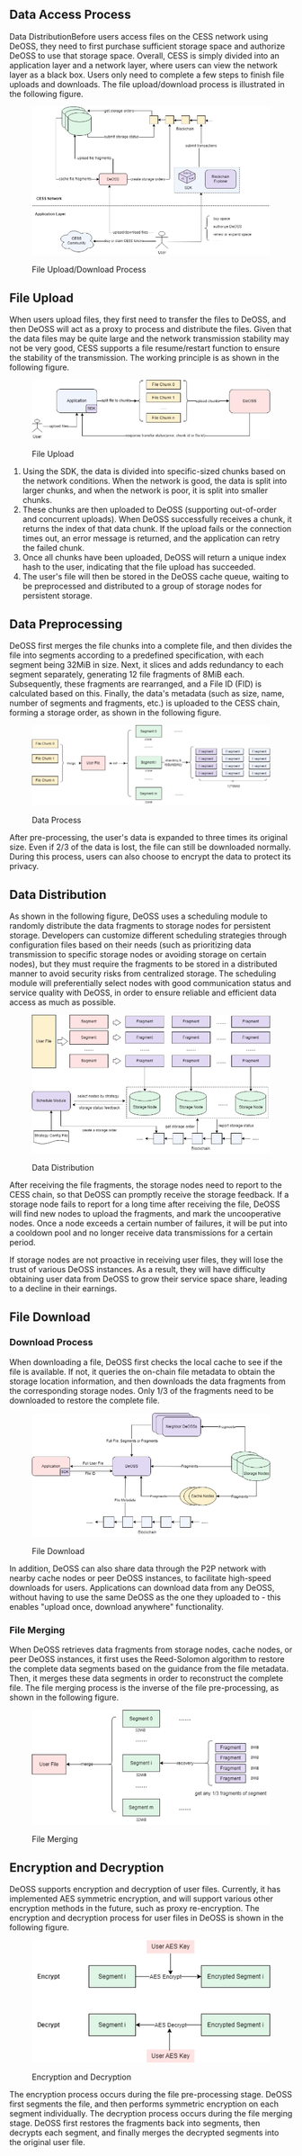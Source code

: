 ## Data Access Process
Data DistributionBefore users access files on the CESS network using DeOSS, they need to first purchase sufficient storage space and authorize DeOSS to use that storage space. Overall, CESS is simply divided into an application layer and a network layer, where users can view the network layer as a black box. Users only need to complete a few steps to finish file uploads and downloads. The file upload/download process is illustrated in the following figure.

<figure><img src="picture/upload_download.jpg" alt="File Upload/Download Process"><figcaption><p>File Upload/Download Process</p></figcaption></figure>

## File Upload
When users upload files, they first need to transfer the files to DeOSS, and then DeOSS will act as a proxy to process and distribute the files. Given that the data files may be quite large and the network transmission stability may not be very good, CESS supports a file resume/restart function to ensure the stability of the transmission. The working principle is as shown in the following figure.

<figure><img src="picture/upload.jpg" alt="File Upload"><figcaption><p>File Upload</p></figcaption></figure>

1. Using the SDK, the data is divided into specific-sized chunks based on the network conditions. When the network is good, the data is split into larger chunks, and when the network is poor, it is split into smaller chunks.
2. These chunks are then uploaded to DeOSS (supporting out-of-order and concurrent uploads). When DeOSS successfully receives a chunk, it returns the index of that data chunk. If the upload fails or the connection times out, an error message is returned, and the application can retry the failed chunk.
3. Once all chunks have been uploaded, DeOSS will return a unique index hash to the user, indicating that the file upload has succeeded.
4. The user's file will then be stored in the DeOSS cache queue, waiting to be preprocessed and distributed to a group of storage nodes for persistent storage.

## Data Preprocessing
DeOSS first merges the file chunks into a complete file, and then divides the file into segments according to a predefined specification, with each segment being 32MiB in size. Next, it slices and adds redundancy to each segment separately, generating 12 file fragments of 8MiB each. Subsequently, these fragments are rearranged, and a File ID (FID) is calculated based on this. Finally, the data's metadata (such as size, name, number of segments and fragments, etc.) is uploaded to the CESS chain, forming a storage order, as shown in the following figure.

<figure><img src="picture/data_process.jpg" alt="Data Process"><figcaption><p>Data Process</p></figcaption></figure>

After pre-processing, the user's data is expanded to three times its original size. Even if 2/3 of the data is lost, the file can still be downloaded normally. During this process, users can also choose to encrypt the data to protect its privacy.

## Data Distribution
As shown in the following figure, DeOSS uses a scheduling module to randomly distribute the data fragments to storage nodes for persistent storage. Developers can customize different scheduling strategies through configuration files based on their needs (such as prioritizing data transmission to specific storage nodes or avoiding storage on certain nodes), but they must require the fragments to be stored in a distributed manner to avoid security risks from centralized storage. The scheduling module will preferentially select nodes with good communication status and service quality with DeOSS, in order to ensure reliable and efficient data access as much as possible.

<figure><img src="picture/data_distribution.jpg" alt="Data Distribution"><figcaption><p>Data Distribution</p></figcaption></figure>

After receiving the file fragments, the storage nodes need to report to the CESS chain, so that DeOSS can promptly receive the storage feedback. If a storage node fails to report for a long time after receiving the file, DeOSS will find new nodes to upload the fragments, and mark the uncooperative nodes. Once a node exceeds a certain number of failures, it will be put into a cooldown pool and no longer receive data transmissions for a certain period.

If storage nodes are not proactive in receiving user files, they will lose the trust of various DeOSS instances. As a result, they will have difficulty obtaining user data from DeOSS to grow their service space share, leading to a decline in their earnings.

## File Download
### Download Process
When downloading a file, DeOSS first checks the local cache to see if the file is available. If not, it queries the on-chain file metadata to obtain the storage location information, and then downloads the data fragments from the corresponding storage nodes. Only 1/3 of the fragments need to be downloaded to restore the complete file.

<figure><img src="picture/download.jpg" alt="File Download"><figcaption><p>File Download</p></figcaption></figure>

In addition, DeOSS can also share data through the P2P network with nearby cache nodes or peer DeOSS instances, to facilitate high-speed downloads for users. Applications can download data from any DeOSS, without having to use the same DeOSS as the one they uploaded to - this enables "upload once, download anywhere" functionality.

### File Merging
When DeOSS retrieves data fragments from storage nodes, cache nodes, or peer DeOSS instances, it first uses the Reed-Solomon algorithm to restore the complete data segments based on the guidance from the file metadata. Then, it merges these data segments in order to reconstruct the complete file. The file merging process is the inverse of the file pre-processing, as shown in the following figure.

<figure><img src="picture/file_merging.jpg" alt="File Merging"><figcaption><p>File Merging</p></figcaption></figure>

## Encryption and Decryption
DeOSS supports encryption and decryption of user files. Currently, it has implemented AES symmetric encryption, and will support various other encryption methods in the future, such as proxy re-encryption. The encryption and decryption process for user files in DeOSS is shown in the following figure.

<figure><img src="picture/encrypt_decrypt.jpg" alt="Encryption and Decryption"><figcaption><p>Encryption and Decryption</p></figcaption></figure>

The encryption process occurs during the file pre-processing stage. DeOSS first segments the file, and then performs symmetric encryption on each segment individually. The decryption process occurs during the file merging stage. DeOSS first restores the fragments back into segments, then decrypts each segment, and finally merges the decrypted segments into the original user file.
